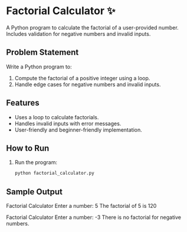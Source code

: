 # Factorial Calculator ✨

A Python program to calculate the factorial of a user-provided number. Includes validation for negative numbers and invalid inputs.

## Problem Statement
Write a Python program to:
1. Compute the factorial of a positive integer using a loop.
2. Handle edge cases for negative numbers and invalid inputs.

## Features
- Uses a loop to calculate factorials.
- Handles invalid inputs with error messages.
- User-friendly and beginner-friendly implementation.

## How to Run
1. Run the program:
   ```bash
   python factorial_calculator.py

## Sample Output
Factorial Calculator
Enter a number: 5
The factorial of 5 is 120

Factorial Calculator
Enter a number: -3
There is no factorial for negative numbers.
